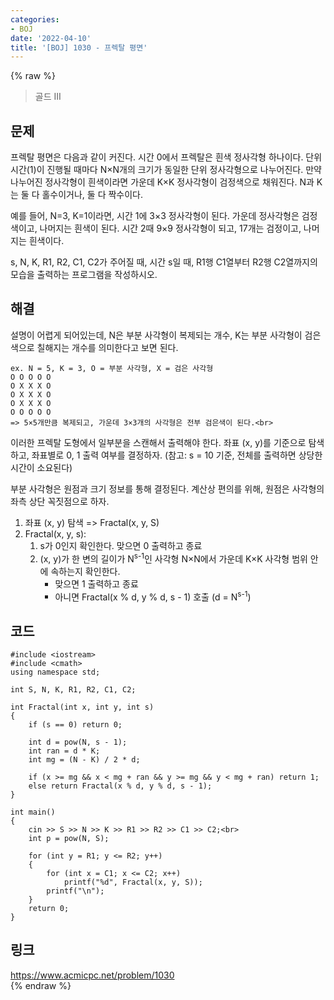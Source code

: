 ```yaml
---
categories:
- BOJ
date: '2022-04-10'
title: '[BOJ] 1030 - 프렉탈 평면'
---
```


{% raw %}
> 골드 III<br>

## 문제
프렉탈 평면은 다음과 같이 커진다. 시간 0에서 프렉탈은 흰색 정사각형 하나이다. 단위 시간(1)이 진행될 때마다 N×N개의 크기가 동일한 단위 정사각형으로 나누어진다. 만약 나누어진 정사각형이 흰색이라면 가운데 K×K 정사각형이 검정색으로 채워진다. N과 K는 둘 다 홀수이거나, 둘 다 짝수이다.

예를 들어, N=3, K=1이라면, 시간 1에 3×3 정사각형이 된다. 가운데 정사각형은 검정색이고, 나머지는 흰색이 된다. 시간 2때 9×9 정사각형이 되고, 17개는 검정이고, 나머지는 흰색이다.

s, N, K, R1, R2, C1, C2가 주어질 때, 시간 s일 때, R1행 C1열부터 R2행 C2열까지의 모습을 출력하는 프로그램을 작성하시오.

## 해결
설명이 어렵게 되어있는데, N은 부분 사각형이 복제되는 개수, K는 부분 사각형이 검은색으로 칠해지는 개수를 의미한다고 보면 된다.

```
ex. N = 5, K = 3, O = 부분 사각형, X = 검은 사각형
O O O O O
O X X X O
O X X X O
O X X X O
O O O O O
=> 5×5개만큼 복제되고, 가운데 3×3개의 사각형은 전부 검은색이 된다.<br>
```

이러한 프렉탈 도형에서 일부분을 스캔해서 출력해야 한다. 좌표 (x, y)를 기준으로 탐색하고, 좌표별로 0, 1 출력 여부를 결정하자. (참고: s = 10 기준, 전체를 출력하면 상당한 시간이 소요된다)

부분 사각형은 원점과 크기 정보를 통해 결정된다. 계산상 편의를 위해, 원점은 사각형의 좌측 상단 꼭짓점으로 하자.

1. 좌표 (x, y) 탐색 => Fractal(x, y, S)<br>
2. Fractal(x, y, s):
	1. s가 0인지 확인한다. 맞으면 0 출력하고 종료
	2. (x, y)가 한 변의 길이가 N<sup>s-1</sup>인 사각형 N×N에서 가운데 K×K 사각형 범위 안에 속하는지 확인한다.
		- 맞으면 1 출력하고 종료
		- 아니면 Fractal(x % d, y % d, s - 1) 호출 (d = N<sup>s-1</sup>)

## 코드
```
#include <iostream>
#include <cmath>
using namespace std;

int S, N, K, R1, R2, C1, C2;

int Fractal(int x, int y, int s)
{
	if (s == 0) return 0;

	int d = pow(N, s - 1);
	int ran = d * K;
	int mg = (N - K) / 2 * d;

	if (x >= mg && x < mg + ran && y >= mg && y < mg + ran) return 1;
	else return Fractal(x % d, y % d, s - 1);
}

int main()
{
	cin >> S >> N >> K >> R1 >> R2 >> C1 >> C2;<br>
	int p = pow(N, S);

	for (int y = R1; y <= R2; y++)
	{
		for (int x = C1; x <= C2; x++)
			printf("%d", Fractal(x, y, S));
		printf("\n");
	}
	return 0;
}
```

## 링크
https://www.acmicpc.net/problem/1030<br>
{% endraw %}
